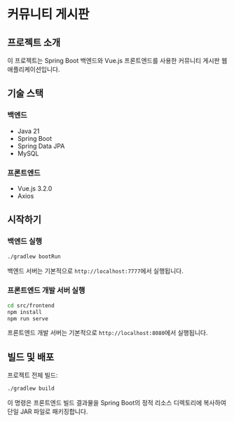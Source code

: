 # 커뮤니티 게시판

## 프로젝트 소개

이 프로젝트는 Spring Boot 백엔드와 Vue.js 프론트엔드를 사용한 커뮤니티 게시판 웹 애플리케이션입니다.

## 기술 스택

### 백엔드
- Java 21
- Spring Boot
- Spring Data JPA
- MySQL

### 프론트엔드
- Vue.js 3.2.0
- Axios

## 시작하기

### 백엔드 실행

```bash
./gradlew bootRun
```

백엔드 서버는 기본적으로 `http://localhost:7777`에서 실행됩니다.

### 프론트엔드 개발 서버 실행

```bash
cd src/frontend
npm install
npm run serve
```

프론트엔드 개발 서버는 기본적으로 `http://localhost:8080`에서 실행됩니다.

## 빌드 및 배포

프로젝트 전체 빌드:

```bash
./gradlew build
```

이 명령은 프론트엔드 빌드 결과물을 Spring Boot의 정적 리소스 디렉토리에 복사하여 단일 JAR 파일로 패키징합니다.
